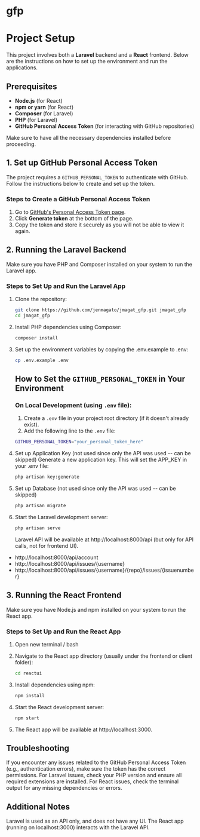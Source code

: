 # gfp

# Project Setup

This project involves both a **Laravel** backend and a **React** frontend. Below are the instructions on how to set up the environment and run the applications.

## Prerequisites

-   **Node.js** (for React)
-   **npm or yarn** (for React)
-   **Composer** (for Laravel)
-   **PHP** (for Laravel)
-   **GitHub Personal Access Token** (for interacting with GitHub repositories)

Make sure to have all the necessary dependencies installed before proceeding.

## 1. Set up GitHub Personal Access Token

The project requires a `GITHUB_PERSONAL_TOKEN` to authenticate with GitHub. Follow the instructions below to create and set up the token.

### Steps to Create a GitHub Personal Access Token

1. Go to [GitHub's Personal Access Token page](https://github.com/settings/tokens).
2. Click **Generate token** at the bottom of the page.
3. Copy the token and store it securely as you will not be able to view it again.

## 2. Running the Laravel Backend

Make sure you have PHP and Composer installed on your system to run the Laravel app.

### Steps to Set Up and Run the Laravel App

1. Clone the repository:

    ```bash
    git clone https://github.com/jenmagato/jmagat_gfp.git jmagat_gfp 
    cd jmagat_gfp
    ```

2. Install PHP dependencies using Composer:
    ```bash
    composer install
    ```
3. Set up the environment variables by copying the .env.example to .env:

    ```bash
    cp .env.example .env
    ```

    ## How to Set the `GITHUB_PERSONAL_TOKEN` in Your Environment

    ### On Local Development (using `.env` file):

    1. Create a `.env` file in your project root directory (if it doesn't already exist).
    2. Add the following line to the `.env` file:

    ```bash
    GITHUB_PERSONAL_TOKEN="your_personal_token_here"
    ```

4. Set up Application Key (not used since only the API was used -- can be skipped)
   Generate a new application key. This will set the APP_KEY in your .env file:
    ```bash
    php artisan key:generate
    ```
6. Set up Database (not used since only the API was used -- can be skipped)
    ```bash
    php artisan migrate
    ```
7. Start the Laravel development server:
    ```bash
    php artisan serve
    ```
    Laravel API will be available at http://localhost:8000/api (but only for API calls, not for frontend UI).

-   http://localhost:8000/api/account
-   http://localhost:8000/api/issues/{username}
-   http://localhost:8000/api/issues/{username}/{repo}/issues/{issuenumber}

## 3. Running the React Frontend

Make sure you have Node.js and npm installed on your system to run the React app.

### Steps to Set Up and Run the React App

1. Open new terminal / bash
   
2. Navigate to the React app directory (usually under the frontend or client folder):
    ```bash
    cd reactui
    ```
3. Install dependencies using npm:
    ```bash
    npm install
    ```
4. Start the React development server:
    ```bash
    npm start
    ```
5. The React app will be available at http://localhost:3000.

## Troubleshooting

If you encounter any issues related to the GitHub Personal Access Token (e.g., authentication errors), make sure the token has the correct permissions.
For Laravel issues, check your PHP version and ensure all required extensions are installed.
For React issues, check the terminal output for any missing dependencies or errors.

## Additional Notes

Laravel is used as an API only, and does not have any UI. The React app (running on localhost:3000) interacts with the Laravel API.
